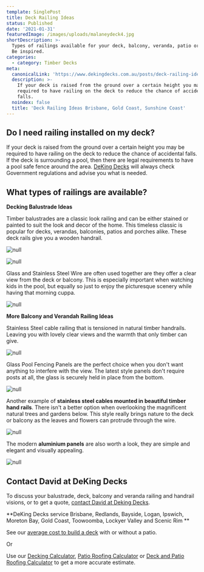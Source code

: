 ```yaml
---
template: SinglePost
title: Deck Railing Ideas
status: Published
date: '2021-01-31'
featuredImage: /images/uploads/malaneydeck4.jpg
shortDescription: >-
  Types of railings available for your deck, balcony, veranda, patio or porch.
  Be inspired.
categories:
  - category: Timber Decks
meta:
  canonicalLink: 'https://www.dekingdecks.com.au/posts/deck-railing-ideas/'
  description: >-
    If your deck is raised from the ground over a certain height you may be
    required to have railing on the deck to reduce the chance of accidental
    falls.
  noindex: false
  title: 'Deck Railing Ideas Brisbane, Gold Coast, Sunshine Coast'
---
```

## Do I need railing installed on my deck?

If your deck is raised from the ground over a certain height you may be required to have railing on the deck to reduce the chance of accidental falls.  If the deck is surrounding a pool, then there are legal requirements to have a pool safe fence around the area.  [DeKing Decks](https://www.dekingdecks.com.au/) will always check Government regulations and advise you what is needed.

## What types of railings are available?

**Decking Balustrade Ideas**

Timber balustrades are a classic look railing and can be either stained or painted to suit the look and decor of the home.  This timeless classic is popular for decks, verandas, balconies, patios and porches alike. These deck rails give you a wooden handrail.

![null](/images/uploads/10.jpg)

![null](/images/uploads/16.jpg)

Glass and Stainless Steel Wire are often used together are they offer a clear view from the deck or balcony.  This is especially important when watching kids in the pool, but equally so just to enjoy the picturesque scenery while having that morning cuppa.

![null](/images/uploads/balustrade_handrail_stainlesssteelwire.jpg)

**More Balcony and Verandah Railing Ideas**

Stainless Steel cable railing that is tensioned in natural timber handrails.  Leaving you with lovely clear views and the warmth that only timber can give.

![null](/images/uploads/bundambahandrail.jpg)

Glass Pool Fencing Panels are the perfect choice when you don't want anything to interfere with the view.  The latest style panels don't require posts at all, the glass is securely held in place from the bottom.

![null](/images/uploads/caloundra-2-660x1024.jpg)

Another example of **stainless steel cables mounted in beautiful timber hand rails**.  There isn't a better option when overlooking the magnificent natural trees and gardens below.  This style really brings nature to the deck or balcony as the leaves and flowers can protrude through the wire.

![null](/images/uploads/do-you-need-a-permit-to-build-a-deck-in-queensland.jpg)

The modern **aluminium panels** are also worth a look, they are simple and elegant and visually appealing.

![null](/images/uploads/patios-verandah-carport-outback-flat-04.jpg)

## Contact David at DeKing Decks

To discuss your balustrade, deck, balcony and veranda railing and handrail visions, or to get a quote, [contact David at Deking Decks](https://www.dekingdecks.com.au/contact/).

**DeKing Decks service Brisbane, Redlands, Bayside, Logan, Ipswich, Moreton Bay, Gold Coast, Toowoomba, Lockyer Valley and Scenic Rim
**

See our [average cost to build a deck](https://www.dekingdecks.com.au/posts/patio-installation-cost-timber-patio-and-roofing/) with or without a patio.

Or

Use our [Decking Calculator](https://www.dekingdecks.com.au/quote-calculator/), [Patio Roofing Calculator](https://www.dekingdecks.com.au/quote-calculator/) or [Deck and Patio Roofing Calculator](https://www.dekingdecks.com.au/quote-calculator/) to get a more accurate estimate.
